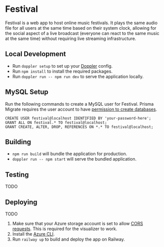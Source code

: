 # Festival

Festival is a web app to host online music festivals. It plays the same audio
file for all users at the same time based on their system clock, allowing for
the social aspect of a live broadcast (everyone can react to the same music
at the same time) without requiring live streaming infrastructure.

## Local Development

- Run `doppler setup` to set up your [Doppler](https://www.doppler.com/) config.
- Run `npm install` to install the required packages.
- Run `doppler run -- npm run dev` to serve the application locally.

## MySQL Setup

Run the following commands to create a MySQL user for Festival. Prisma Migrate
requires the user account to have
[permission to create databases](https://www.prisma.io/docs/concepts/components/prisma-migrate/shadow-database#shadow-database-user-permissions).

```
CREATE USER festival@localhost IDENTIFIED BY 'your-password-here';
GRANT ALL ON festival.* TO festival@localhost;
GRANT CREATE, ALTER, DROP, REFERENCES ON *.* TO festival@localhost;
```

## Building

- `npm run build` will bundle the application for production.
- `doppler run -- npm start` will serve the bundled application.

## Testing

TODO

## Deploying

TODO

1. Make sure that your Azure storage account is set to allow
   [CORS requests](https://stackoverflow.com/a/41351674).
   This is required for the visualizer to work.
1. Install the
   [Azure CLI](https://docs.microsoft.com/en-us/cli/azure/install-azure-cli).
1. Run `railway up` to build and deploy the app on Railway.
